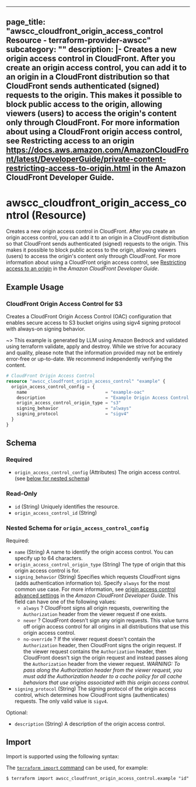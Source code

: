 
---
page_title: "awscc_cloudfront_origin_access_control Resource - terraform-provider-awscc"
subcategory: ""
description: |-
  Creates a new origin access control in CloudFront. After you create an origin access control, you can add it to an origin in a CloudFront distribution so that CloudFront sends authenticated (signed) requests to the origin.
  This makes it possible to block public access to the origin, allowing viewers (users) to access the origin's content only through CloudFront.
  For more information about using a CloudFront origin access control, see Restricting access to an origin https://docs.aws.amazon.com/AmazonCloudFront/latest/DeveloperGuide/private-content-restricting-access-to-origin.html in the Amazon CloudFront Developer Guide.
---

# awscc_cloudfront_origin_access_control (Resource)

Creates a new origin access control in CloudFront. After you create an origin access control, you can add it to an origin in a CloudFront distribution so that CloudFront sends authenticated (signed) requests to the origin.
 This makes it possible to block public access to the origin, allowing viewers (users) to access the origin's content only through CloudFront.
 For more information about using a CloudFront origin access control, see [Restricting access to an origin](https://docs.aws.amazon.com/AmazonCloudFront/latest/DeveloperGuide/private-content-restricting-access-to-origin.html) in the *Amazon CloudFront Developer Guide*.

## Example Usage

### CloudFront Origin Access Control for S3

Creates a CloudFront Origin Access Control (OAC) configuration that enables secure access to S3 bucket origins using sigv4 signing protocol with always-on signing behavior.

~> This example is generated by LLM using Amazon Bedrock and validated using terraform validate, apply and destroy. While we strive for accuracy and quality, please note that the information provided may not be entirely error-free or up-to-date. We recommend independently verifying the content.

```terraform
# CloudFront Origin Access Control
resource "awscc_cloudfront_origin_access_control" "example" {
  origin_access_control_config = {
    name                              = "example-oac"
    description                       = "Example Origin Access Control for S3"
    origin_access_control_origin_type = "s3"
    signing_behavior                  = "always"
    signing_protocol                  = "sigv4"
  }
}
```

<!-- schema generated by tfplugindocs -->
## Schema

### Required

- `origin_access_control_config` (Attributes) The origin access control. (see [below for nested schema](#nestedatt--origin_access_control_config))

### Read-Only

- `id` (String) Uniquely identifies the resource.
- `origin_access_control_id` (String)

<a id="nestedatt--origin_access_control_config"></a>
### Nested Schema for `origin_access_control_config`

Required:

- `name` (String) A name to identify the origin access control. You can specify up to 64 characters.
- `origin_access_control_origin_type` (String) The type of origin that this origin access control is for.
- `signing_behavior` (String) Specifies which requests CloudFront signs (adds authentication information to). Specify ``always`` for the most common use case. For more information, see [origin access control advanced settings](https://docs.aws.amazon.com/AmazonCloudFront/latest/DeveloperGuide/private-content-restricting-access-to-s3.html#oac-advanced-settings) in the *Amazon CloudFront Developer Guide*.
 This field can have one of the following values:
  +  ``always`` ? CloudFront signs all origin requests, overwriting the ``Authorization`` header from the viewer request if one exists.
  +  ``never`` ? CloudFront doesn't sign any origin requests. This value turns off origin access control for all origins in all distributions that use this origin access control.
  +  ``no-override`` ? If the viewer request doesn't contain the ``Authorization`` header, then CloudFront signs the origin request. If the viewer request contains the ``Authorization`` header, then CloudFront doesn't sign the origin request and instead passes along the ``Authorization`` header from the viewer request. *WARNING: To pass along the Authorization header from the viewer request, you must add the Authorization header to a cache policy for all cache behaviors that use origins associated with this origin access control.*
- `signing_protocol` (String) The signing protocol of the origin access control, which determines how CloudFront signs (authenticates) requests. The only valid value is ``sigv4``.

Optional:

- `description` (String) A description of the origin access control.

## Import

Import is supported using the following syntax:

The [`terraform import` command](https://developer.hashicorp.com/terraform/cli/commands/import) can be used, for example:

```shell
$ terraform import awscc_cloudfront_origin_access_control.example "id"
```
